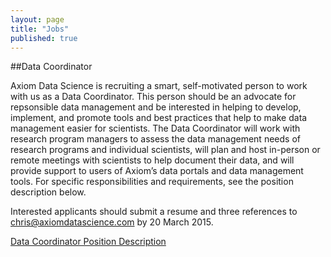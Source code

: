 ```yaml
---
layout: page
title: "Jobs"
published: true
---
```



##Data Coordinator

Axiom Data Science is recruiting a smart, self-motivated person to work with us as a Data Coordinator. This person should be an advocate for repsonsible data management and be interested in helping to develop, implement, and promote tools and best practices that help to make data management easier for scientists. The Data Coordinator will work with research program managers to assess the data management needs of research programs and individual scientists, will plan and host in-person or remote meetings with scientists to help document their data, and will provide support to users of Axiom’s data portals and data management tools. For specific responsibilities and requirements, see the position description below.

Interested applicants should submit a resume and three references to <chris@axiomdatascience.com> by 20 March 2015.

[Data Coordinator Position Description](/assets/positions/Axiom_DataCoordinator.pdf/ "position descrition" )

